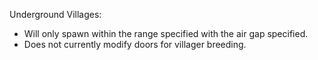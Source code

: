 Underground Villages:

- Will only spawn within the range specified with the air gap specified.
- Does not currently modify doors for villager breeding.
